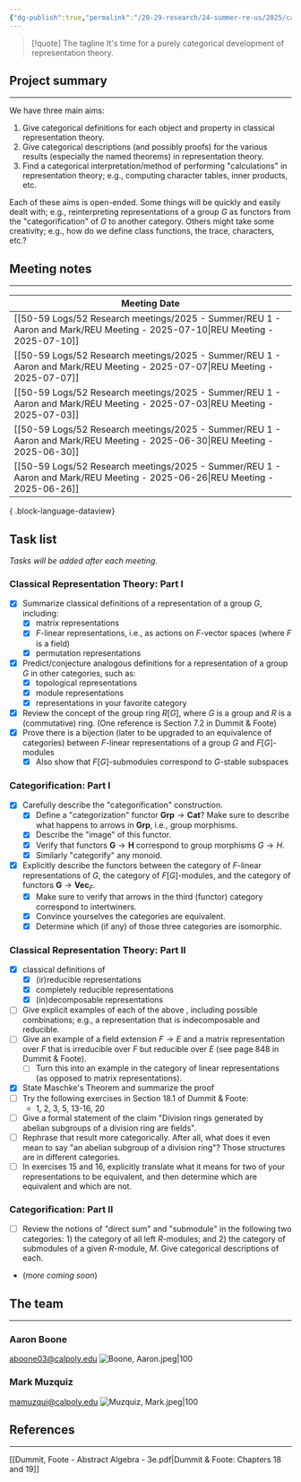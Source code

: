 ```yaml
---
{"dg-publish":true,"permalink":"/20-29-research/24-summer-re-us/2025/categorical-representation-theory/summer-reu-2025-categorical-representation-theory/","tags":["category_theory","group_theory"],"updated":"2025-07-11T14:36:34-07:00"}
---
```


> [!quote] The tagline
> It's time for a purely categorical development of representation theory.

## Project summary
---

We have three main aims:
1. Give categorical definitions for each object and property in classical representation theory.
2. Give categorical descriptions (and possibly proofs) for the various results (especially the named theorems) in representation theory.
3. Find a categorical interpretation/method of performing "calculations" in representation theory; e.g., computing character tables, inner products, etc.

Each of these aims is open-ended. Some things will be quickly and easily dealt with; e.g., reinterpreting representations of a group $G$ as functors from the "categorification" of $G$ to another category. Others might take some creativity; e.g., how do we define class functions, the trace, characters, etc.?

## Meeting notes
---

| Meeting Date                                                                                                                   |
| ------------------------------------------------------------------------------------------------------------------------------ |
| [[50-59 Logs/52 Research meetings/2025 - Summer/REU 1 - Aaron and Mark/REU Meeting - 2025-07-10\|REU Meeting - 2025-07-10]] |
| [[50-59 Logs/52 Research meetings/2025 - Summer/REU 1 - Aaron and Mark/REU Meeting - 2025-07-07\|REU Meeting - 2025-07-07]] |
| [[50-59 Logs/52 Research meetings/2025 - Summer/REU 1 - Aaron and Mark/REU Meeting - 2025-07-03\|REU Meeting - 2025-07-03]] |
| [[50-59 Logs/52 Research meetings/2025 - Summer/REU 1 - Aaron and Mark/REU Meeting - 2025-06-30\|REU Meeting - 2025-06-30]] |
| [[50-59 Logs/52 Research meetings/2025 - Summer/REU 1 - Aaron and Mark/REU Meeting - 2025-06-26\|REU Meeting - 2025-06-26]] |

{ .block-language-dataview}

## Task list

*Tasks will be added after each meeting.*
### Classical Representation Theory: Part I

- [x] Summarize classical definitions of a representation of a group $G$, including:
	- [x] matrix representations
	- [x] $F$-linear representations, i.e., as actions on $F$-vector spaces (where $F$ is a field)
	- [x] permutation representations
- [x] Predict/conjecture analogous definitions for a representation of a group $G$ in other categories, such as:
	- [x] topological representations
	- [x] module representations
	- [x] representations in your favorite category
- [x] Review the concept of the group ring $R[G]$, where $G$ is a group and $R$ is a (commutative) ring. (One reference is Section 7.2 in Dummit & Foote)
- [x] Prove there is a bijection (later to be upgraded to an equivalence of categories) between  $F$-linear representations of a group $G$ and $F[G]$-modules
	- [x] Also show that $F[G]$-submodules correspond to $G$-stable subspaces

### Categorification: Part I

 - [x] Carefully describe the "categorification" construction.
	 - [x] Define a "categorization" functor $\textbf{Grp}\to \textbf{Cat}$? Make sure to describe what happens to arrows in $\textbf{Grp}$, i.e., group morphisms.
	- [x] Describe the "image" of this functor.
	- [x] Verify that functors $\textbf{G}\to \textbf{H}$ correspond to group morphisms $G\to H$.
	- [x] Similarly "categorify" any monoid.
- [x] Explicitly describe the functors between the category of $F$-linear representations of $G$, the category of $F[G]$-modules, and the category of functors $\textbf{G} \to \textbf{Vec}_F$.
	- [x] Make sure to verify that arrows in the third (functor) category correspond to intertwiners.
	- [x] Convince yourselves the categories are equivalent.
	- [x] Determine which (if any) of those three categories are isomorphic.

### Classical Representation Theory: Part II

- [x]  classical definitions of
	- [x] (ir)reducible representations
	- [x] completely reducible representations
	- [x] (in)decomposable representations
- [ ] Give explicit examples of each of the above , including possible combinations; e.g., a representation that is indecomposable and reducible.
- [ ] Give an example of a field extension $F\to E$ and a matrix representation over $F$ that is irreducible over $F$ but reducible over $E$ (see page 848 in Dummit & Foote).
	- [ ] Turn this into an example in the category of linear representations (as opposed to matrix representations).
- [x] State Maschke's Theorem and summarize the proof
- [ ] Try the following exercises in Section 18.1 of Dummit & Foote:
	- 1, 2, 3, 5, 13-16, 20
- [ ] Give a formal statement of the claim "Division rings generated by abelian subgroups of a division ring are fields".
- [ ] Rephrase that result more categorically. After all, what does it even mean to say "an abelian subgroup of a division ring"? Those structures are in different categories.
- [ ] In exercises 15 and 16, explicitly translate what it means for two of your representations to be equivalent, and then determine which are equivalent and which are not.

### Categorification: Part II

 - [ ] Review the notions of "direct sum" and "submodule" in the following two categories: 1) the category of all left $R$-modules; and 2) the category of submodules of a given $R$-module, $M$. Give categorical descriptions of each.
 - (*more coming soon*)


## The team
---
### Aaron Boone
aboone03@calpoly.edu
![Boone, Aaron.jpeg|100](/img/user/90-99%20Meta/91%20Images/Headshots/Boone,%20Aaron.jpeg)

### Mark Muzquiz
mamuzqui@calpoly.edu
![Muzquiz, Mark.jpeg|100](/img/user/90-99%20Meta/91%20Images/Headshots/Muzquiz,%20Mark.jpeg)


## References
---

[[Dummit, Foote - Abstract Algebra - 3e.pdf|Dummit & Foote: Chapters 18 and 19]]
